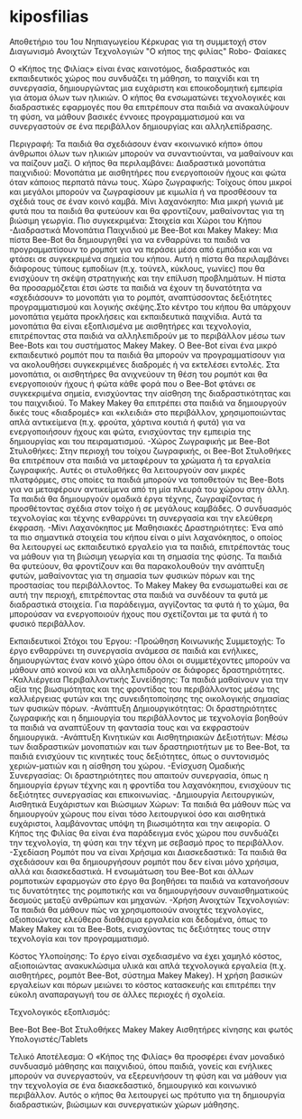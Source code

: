 # kiposfilias
Αποθετήριο του 1ου Νηπιαγωγείου Κέρκυρας για τη συμμετοχή στον Διαγωνισμό Ανοιχτών Τεχνολογιών
"Ο κήπος της φιλίας"
Robo- Φαίακες

Ο «Κήπος της Φιλίας» είναι ένας καινοτόμος, διαδραστικός και εκπαιδευτικός χώρος που συνδυάζει τη μάθηση, το παιχνίδι και τη συνεργασία, δημιουργώντας μια ευχάριστη και εποικοδομητική εμπειρία για άτομα όλων των ηλικιών. Ο κήπος θα ενσωματώνει τεχνολογικές και διαδραστικές εφαρμογές που θα επιτρέπουν στα παιδιά να ανακαλύψουν τη φύση, να μάθουν βασικές έννοιες προγραμματισμού και να συνεργαστούν σε ένα περιβάλλον δημιουργίας και αλληλεπίδρασης.

Περιγραφή: Τα παιδιά θα σχεδιάσουν έναν «κοινωνικό κήπο» όπου άνθρωποι όλων των ηλικιών μπορούν να συναντιούνται, να μαθαίνουν και να παίζουν μαζί. Ο κήπος θα περιλαμβάνει:
Διαδραστικά μονοπάτια παιχνιδιού: Μονοπάτια με αισθητήρες που ενεργοποιούν ήχους και φώτα όταν κάποιος περπατά πάνω τους.
Χώρο ζωγραφικής: Τοίχους όπου μικροί και μεγάλοι μπορούν να ζωγραφίσουν με κιμωλία ή να προσθέσουν τα σχέδιά τους σε έναν κοινό καμβά.
Μίνι λαχανόκηπο: Μια μικρή γωνιά με φυτά που τα παιδιά θα φυτεύουν και θα φροντίζουν, μαθαίνοντας για τη βιώσιμη γεωργία.
Πιο συγκεκριμένα:
Στοιχεία και Χώροι του Κήπου
-Διαδραστικά Μονοπάτια Παιχνιδιού με Bee-Bot και Makey Makey: Μια πίστα Bee-Bot θα δημιουργηθεί για να ενθαρρύνει τα παιδιά να προγραμματίσουν το ρομπότ για να περάσει μέσα από εμπόδια και να φτάσει σε συγκεκριμένα σημεία του κήπου. Αυτή η πίστα θα περιλαμβάνει διάφορους τύπους εμποδίων (π.χ. τούνελ, κύκλους, γωνίες) που θα ενισχύουν τη σκέψη στρατηγικής και την επίλυση προβλημάτων. Η πίστα θα προσαρμόζεται έτσι ώστε τα παιδιά να έχουν τη δυνατότητα να «σχεδιάσουν» το μονοπάτι για το ρομπότ, αναπτύσσοντας δεξιότητες προγραμματισμού και λογικής σκέψης.Στο κέντρο του κήπου θα υπάρχουν μονοπάτια γεμάτα προκλήσεις και εκπαιδευτικά παιχνίδια. Αυτά τα μονοπάτια θα είναι εξοπλισμένα με αισθητήρες και τεχνολογία, επιτρέποντας στα παιδιά να αλληλεπιδρούν με το περιβάλλον μέσω των Bee-Bots και του συστήματος Makey Makey. Ο Bee-Bot είναι ένα μικρό εκπαιδευτικό ρομπότ που τα παιδιά θα μπορούν να προγραμματίσουν για να ακολουθήσει συγκεκριμένες διαδρομές ή να εκτελέσει εντολές. Στα μονοπάτια, οι αισθητήρες θα ανιχνεύουν τη θέση του ρομπότ και θα ενεργοποιούν ήχους ή φώτα κάθε φορά που ο Bee-Bot φτάνει σε συγκεκριμένα σημεία, ενισχύοντας την αίσθηση της διαδραστικότητας και του παιχνιδιού. Το Makey Makey θα επιτρέπει στα παιδιά να δημιουργούν δικές τους «διαδρομές» και «κλειδιά» στο περιβάλλον, χρησιμοποιώντας απλά αντικείμενα (π.χ. φρούτα, χάρτινα κουτιά ή φυτά) για να ενεργοποιήσουν ήχους και φώτα, ενισχύοντας την εμπειρία της δημιουργίας και του πειραματισμού.
-Χώρος Ζωγραφικής με Bee-Bot Στυλοθήκες: Στην περιοχή του τοίχου ζωγραφικής, οι Bee-Bot Στυλοθήκες θα επιτρέπουν στα παιδιά να μεταφέρουν τα χρώματα ή τα εργαλεία ζωγραφικής. Αυτές οι στυλοθήκες θα λειτουργούν σαν μικρές πλατφόρμες, στις οποίες τα παιδιά μπορούν να τοποθετούν τις Bee-Bots για να μεταφέρουν αντικείμενα από τη μία πλευρά του χώρου στην άλλη.
Τα παιδιά θα δημιουργούν ομαδικά έργα τέχνης, ζωγραφίζοντας ή προσθέτοντας σχέδια στον τοίχο ή σε μεγάλους καμβάδες. Ο συνδυασμός τεχνολογίας και τέχνης ενθαρρύνει τη συνεργασία και την ελεύθερη έκφραση.
-Μίνι Λαχανόκηπος με Μαθησιακές Δραστηριότητες: Ένα από τα πιο σημαντικά στοιχεία του κήπου είναι ο μίνι λαχανόκηπος, ο οποίος θα λειτουργεί ως εκπαιδευτικό εργαλείο για τα παιδιά, επιτρέποντάς τους να μάθουν για τη βιώσιμη γεωργία και τη σημασία της φύσης.
Τα παιδιά θα φυτεύουν, θα φροντίζουν και θα παρακολουθούν την ανάπτυξη φυτών, μαθαίνοντας για τη σημασία των φυσικών πόρων και της προστασίας του περιβάλλοντος.
Το Makey Makey θα ενσωματωθεί και σε αυτή την περιοχή, επιτρέποντας στα παιδιά να συνδέουν τα φυτά με διαδραστικά στοιχεία. Για παράδειγμα, αγγίζοντας τα φυτά ή το χώμα, θα μπορούσαν να ενεργοποιούν ήχους που σχετίζονται με τα φυτά ή το φυσικό περιβάλλον.

Εκπαιδευτικοί Στόχοι του Έργου:
-Προώθηση Κοινωνικής Συμμετοχής: Το έργο ενθαρρύνει τη συνεργασία ανάμεσα σε παιδιά και ενήλικες, δημιουργώντας έναν κοινό χώρο όπου όλοι οι συμμετέχοντες μπορούν να μάθουν από κοινού και να αλληλεπιδρούν σε διάφορες δραστηριότητες.
-Καλλιέργεια Περιβαλλοντικής Συνείδησης: Τα παιδιά μαθαίνουν για την αξία της βιωσιμότητας και της φροντίδας του περιβάλλοντος μέσω της καλλιέργειας φυτών και της συνειδητοποίησης της οικολογικής σημασίας των φυσικών πόρων.
-Ανάπτυξη Δημιουργικότητας: Οι δραστηριότητες ζωγραφικής και η δημιουργία του περιβάλλοντος με τεχνολογία βοηθούν τα παιδιά να αναπτύξουν τη φαντασία τους και να εκφραστούν δημιουργικά.
-Ανάπτυξη Κινητικών και Αισθητηριακών Δεξιοτήτων: Μέσω των διαδραστικών μονοπατιών και των δραστηριοτήτων με το Bee-Bot, τα παιδιά ενισχύουν τις κινητικές τους δεξιότητες, όπως ο συντονισμός χεριών-ματιών και η αίσθηση του χώρου.
-Ενίσχυση Ομαδικής Συνεργασίας: Οι δραστηριότητες που απαιτούν συνεργασία, όπως η δημιουργία έργων τέχνης και η φροντίδα του λαχανόκηπου, ενισχύουν τις δεξιότητες συνεργασίας και επικοινωνίας.
-Δημιουργία Λειτουργικών, Αισθητικά Ευχάριστων και Βιώσιμων Χώρων: Τα παιδιά θα μάθουν πώς να δημιουργούν χώρους που είναι τόσο λειτουργικοί όσο και αισθητικά ευχάριστοι, λαμβάνοντας υπόψη τη βιωσιμότητα και την αειφορία. Ο Κήπος της Φιλίας θα είναι ένα παράδειγμα ενός χώρου που συνδυάζει την τεχνολογία, τη φύση και την τέχνη με σεβασμό προς το περιβάλλον.
-Σχεδίαση Ρομπότ που να είναι Χρήσιμα και Διασκεδαστικά: Τα παιδιά θα σχεδιάσουν και θα δημιουργήσουν ρομπότ που δεν είναι μόνο χρήσιμα, αλλά και διασκεδαστικά. Η ενσωμάτωση του Bee-Bot και άλλων ρομποτικών εφαρμογών στο έργο θα βοηθήσει τα παιδιά να κατανοήσουν τις δυνατότητες της ρομποτικής και να δημιουργήσουν συναισθηματικούς δεσμούς μεταξύ ανθρώπων και μηχανών.
-Χρήση Ανοιχτών Τεχνολογιών: Τα παιδιά θα μάθουν πώς να χρησιμοποιούν ανοιχτές τεχνολογίες, αξιοποιώντας ελεύθερα διαθέσιμα εργαλεία και δεδομένα, όπως το Makey Makey και τα Bee-Bots, ενισχύοντας τις δεξιότητες τους στην τεχνολογία και τον προγραμματισμό.

Κόστος Υλοποίησης:
Το έργο είναι σχεδιασμένο να έχει χαμηλό κόστος, αξιοποιώντας ανακυκλώσιμα υλικά και απλά τεχνολογικά εργαλεία (π.χ. αισθητήρες, ρομπότ Bee-Bot, σύστημα Makey Makey). Η χρήση βασικών εργαλείων και πόρων μειώνει το κόστος κατασκευής και επιτρέπει την εύκολη αναπαραγωγή του σε άλλες περιοχές ή σχολεία.

Τεχνολογικός εξοπλισμός:

Bee-Bot
Bee-Bot Στυλοθήκες
Makey Makey
Αισθητήρες κίνησης και φωτός
Υπολογιστές/Tablets

Τελικό Αποτέλεσμα:
Ο «Κήπος της Φιλίας» θα προσφέρει έναν μοναδικό συνδυασμό μάθησης και παιχνιδιού, όπου παιδιά, γονείς και ενήλικες μπορούν να συνεργαστούν, να εξερευνήσουν τη φύση και να μάθουν για την τεχνολογία σε ένα διασκεδαστικό, δημιουργικό και κοινωνικό περιβάλλον. Αυτός ο κήπος θα λειτουργεί ως πρότυπο για τη δημιουργία διαδραστικών, βιώσιμων και συνεργατικών χώρων μάθησης.
